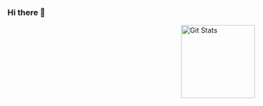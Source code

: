 ### Hi there 👋

<a href="https://github.com/nunomaduro"><img alt="Git Stats" src="https://github-readme-stats.vercel.app/api?username=soilSpoon&show_icons=true" align="right" height="150" /></a>

<!--
**soilSpoon/soilSpoon** is a ✨ _special_ ✨ repository because its `README.md` (this file) appears on your GitHub profile.

Here are some ideas to get you started:

- 🔭 I’m currently working on ...
- 🌱 I’m currently learning ...
- 👯 I’m looking to collaborate on ...
- 🤔 I’m looking for help with ...
- 💬 Ask me about ...
- 📫 How to reach me: ...
- 😄 Pronouns: ...
- ⚡ Fun fact: ...
-->
